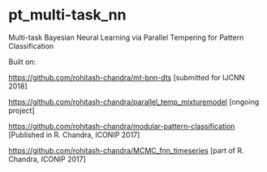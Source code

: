 # pt_multi-task_nn
Multi-task Bayesian Neural Learning via Parallel Tempering for Pattern Classification

Built on:

https://github.com/rohitash-chandra/mt-bnn-dts [submitted for IJCNN 2018]

https://github.com/rohitash-chandra/parallel_temp_mixturemodel  [ongoing project]

https://github.com/rohitash-chandra/modular-pattern-classification  [Published in R. Chandra, ICONIP 2017]

https://github.com/rohitash-chandra/MCMC_fnn_timeseries  [part of R. Chandra, ICONIP 2017]

